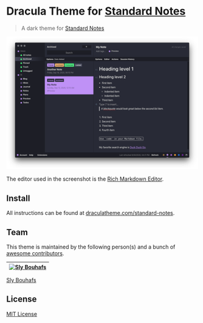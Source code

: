 # Dracula Theme for [Standard Notes](https://standardnotes.org/)

> A dark theme for [Standard Notes](https://standardnotes.org/)

![Screenshot](./screenshot.png)

The editor used in the screenshot is the [Rich Markdown Editor](https://github.com/arturolinares/sn-rme).

## Install

All instructions can be found at [draculatheme.com/standard-notes](https://draculatheme.com/standard-notes).

## Team

This theme is maintained by the following person(s) and a bunch of [awesome contributors](https://github.com/dracula/standard-notes/graphs/contributors).

[![Sly Bouhafs](https://avatars2.githubusercontent.com/u/1410462?s=70&u=fe1625aee7efcd85a64ddabfe4e415151c6be55d&v=4)](https://github.com/slybouhafs) |
--- |
[Sly Bouhafs](https://github.com/slybouhafs)

## License

[MIT License](./LICENSE)
